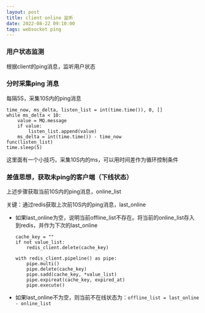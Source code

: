 ```yaml
---
layout: post
title: client online 监听
date: 2022-08-22 09:10:00
tags: websocket ping
---
```


### 用户状态监测

根据client的ping消息，监听用户状态


### 分时采集ping 消息

每隔5S，采集10S内的ping消息

```
time_now, ms_delta, listen_list = int(time.time()), 0, []
while ms_delta < 10:
    value = MQ.message
    if value:
        listen_list.append(value)
    ms_delta = int(time.time()) - time_now
func(listen_list)
time.sleep(5)

```
这里面有一个小技巧，采集10S内的ms，可以用时间差作为循环控制条件


### 差值思想，获取未ping的客户端（下线状态）

上述步骤获取当前10S内的ping消息，online_list

关键：通过redis获取上次前10S内的ping消息，last_online
* 如果last_online为空，说明当前offline_list不存在。将当前的online_list存入到redis，并作为下次的last_online
	```
	cache_key = ""
    if not value_list:
        redis_client.delete(cache_key)

    with redis_client.pipeline() as pipe:
        pipe.multi()
        pipe.delete(cache_key)
        pipe.sadd(cache_key, *value_list)
        pipe.expireat(cache_key, expired_at)
        pipe.execute()

	```
* 如果last_online不为空，则当前不在线状态为：`offline_list = last_online - online_list`

